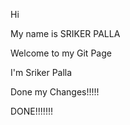 Hi 


My name is SRIKER PALLA

Welcome to my Git Page

I'm Sriker Palla



Done my Changes!!!!!

DONE!!!!!!!
